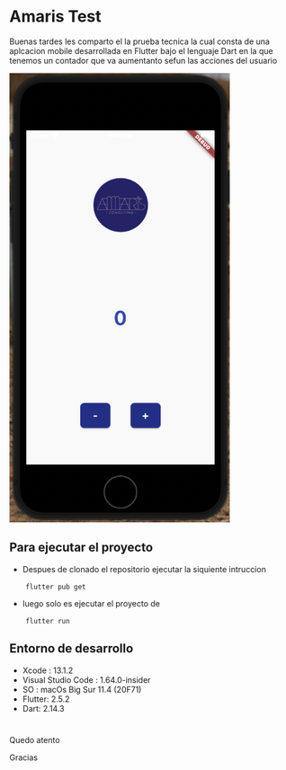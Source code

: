 # Amaris Test

Buenas tardes les comparto el la prueba tecnica la cual consta de una aplcacion mobile desarrollada en Flutter bajo el lenguaje Dart en la que tenemos un contador que va aumentanto sefun las acciones del usuario

![Preview](assets/images/preview.png)

## Para ejecutar el proyecto

- Despues de clonado el repositorio ejecutar la siquiente intruccion

~~~
    flutter pub get
~~~

- luego solo es ejecutar el proyecto de

~~~
    flutter run
~~~


## Entorno de desarrollo
- Xcode : 13.1.2
- Visual Studio Code : 1.64.0-insider 
- SO : macOs Big Sur 11.4 (20F71)
- Flutter: 2.5.2
- Dart: 2.14.3

#

Quedo atento 

Gracias